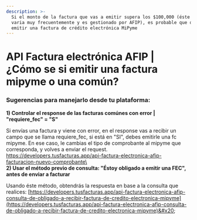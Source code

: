 ```yaml
---
description: >-
  Si el monto de la factura que vas a emitir supera los $100,000 (éste monto
  varia muy frecuentemente y es gestionado por AFIP), es probable que debas
  emitir una factura de crédito electrónica MiPyme
---
```


# API Factura electrónica AFIP | ¿Cómo se si emitir una factura mipyme o una común?

### Sugerencias para manejarlo desde tu plataforma:



**1) Controlar el response de las facturas comúnes con error |  "requiere\_fec" = "S"**

Si envías una factura y viene con error, en el response vas a recibir un campo que se llama requiere\_fec, si está en  "SI", debes emitirle una fc mipyme. En ese caso, le cambias el tipo de comprobante al mipyme que corresponda, y volves a enviar el request. [https://developers.tusfacturas.app/api-factura-electronica-afip-facturacion-nuevo-comprobante\
](https://developers.tusfacturas.app/api-factura-electronica-afip-facturacion-nuevo-comprobante)\
**2) Usar el método previo de consulta: "Éstoy obligado a emitir una FEC", antes de enviar a facturar**

Usando éste método, obtendrás la respuesta en base a la consulta que realices: [https://developers.tusfacturas.app/api-factura-electronica-afip-consulta-de-obligado-a-recibir-factura-de-credito-electronica-mipyme](https://developers.tusfacturas.app/api-factura-electronica-afip-consulta-de-obligado-a-recibir-factura-de-credito-electronica-mipyme)&#x20;

